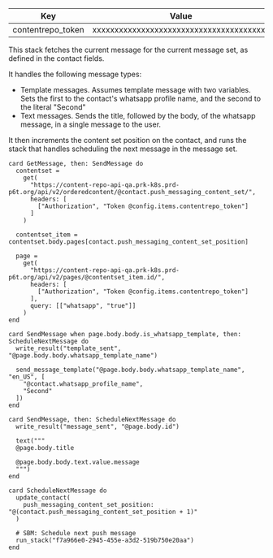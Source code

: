 <!--
 dictionary: "config"
version: "0.1.0"
columns: [] 
-->

| Key               | Value                                    |
| ----------------- | ---------------------------------------- |
| contentrepo_token | xxxxxxxxxxxxxxxxxxxxxxxxxxxxxxxxxxxxxxxx |

This stack fetches the current message for the current message set, as defined in the contact fields.

It handles the following message types:

* Template messages. Assumes template message with two variables. Sets the first to the contact's whatsapp profile name, and the second to the literal "Second"
* Text messages. Sends the title, followed by the body, of the whatsapp message, in a single message to the user.

It then increments the content set position on the contact, and runs the stack that handles scheduling the next message in the message set.

<!-- { section: "c1af92c3-f489-4f4b-8182-865897f83ea1", x: 0, y: 0} -->

```stack
card GetMessage, then: SendMessage do
  contentset =
    get(
      "https://content-repo-api-qa.prk-k8s.prd-p6t.org/api/v2/orderedcontent/@contact.push_messaging_content_set/",
      headers: [
        ["Authorization", "Token @config.items.contentrepo_token"]
      ]
    )

  contentset_item = contentset.body.pages[contact.push_messaging_content_set_position]

  page =
    get(
      "https://content-repo-api-qa.prk-k8s.prd-p6t.org/api/v2/pages/@contentset_item.id/",
      headers: [
        ["Authorization", "Token @config.items.contentrepo_token"]
      ],
      query: [["whatsapp", "true"]]
    )
end

card SendMessage when page.body.body.is_whatsapp_template, then: ScheduleNextMessage do
  write_result("template_sent", "@page.body.body.whatsapp_template_name")

  send_message_template("@page.body.body.whatsapp_template_name", "en_US", [
    "@contact.whatsapp_profile_name",
    "Second"
  ])
end

card SendMessage, then: ScheduleNextMessage do
  write_result("message_sent", "@page.body.id")

  text("""
  @page.body.title

  @page.body.body.text.value.message
  """)
end

card ScheduleNextMessage do
  update_contact(
    push_messaging_content_set_position: "@(contact.push_messaging_content_set_position + 1)"
  )

  # SBM: Schedule next push message
  run_stack("f7a966e0-2945-455e-a3d2-519b750e20aa")
end

```